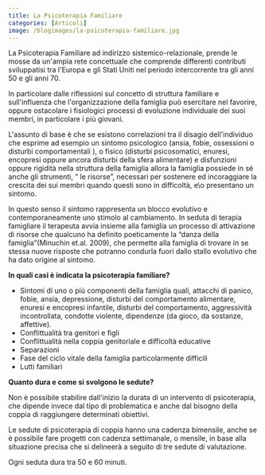 ```yaml
---
title: La Psicoterapia Familiare
categories: [Articoli]
image: /blogimages/la-psicoterapia-familiare.jpg
---
```

La Psicoterapia Familiare ad indirizzo sistemico-relazionale, prende le mosse da un'ampia rete concettuale che comprende differenti contributi sviluppatisi tra l'Europa e gli Stati Uniti nel periodo intercorrente tra gli anni 50 e gli anni 70. 

In particolare dalle riflessioni sul concetto di struttura familiare e sull'influenza che l'organizzazione della famiglia può esercitare nel favorire, oppure ostacolare i fisiologici processi di evoluzione individuale dei suoi membri, in particolare i più giovani. 

L'assunto di base è che se esistono correlazioni tra il disagio dell'individuo che esprime ad esempio un sintomo psicologico (ansia, fobie, ossessioni o disturbi comportamentali ), o fisico (disturbi psicosomatici, enuresi, encopresi oppure ancora disturbi della sfera alimentare) e disfunzioni oppure rigidità nella struttura della famiglia allora la famiglia possiede in sé anche gli strumenti, “ le risorse”, necessari per sostenere ed incoraggiare la crescita dei sui membri quando questi sono in difficoltà, e\o presentano un sintomo. 

In questo senso il sintomo rappresenta un blocco evolutivo e contemporaneamente uno stimolo al cambiamento. In seduta di terapia famigliare il terapeuta avvia insieme alla famiglia un processo di attivazione di risorse che qualcuno ha definito  poeticamente la “danza della famiglia”(Minuchin et.al. 2009), che permette alla famiglia di trovare in se stessa nuove risposte che potranno  condurla fuori dallo stallo evolutivo  che ha dato origine al sintomo. 

**In quali casi è indicata la psicoterapia familiare?**

- Sintomi di uno o più componenti della famiglia quali, attacchi di panico, fobie, ansia, depressione, disturbi del comportamento alimentare, enuresi e encopresi infantile, disturbi del comportamento, aggressività incontrollata, condotte violente, dipendenze (da gioco, da sostanze, affettive).
- Conflittualità tra genitori e figli
- Conflittualità nella coppia genitoriale e difficoltà educative
- Separazioni 
- Fase del ciclo vitale della famiglia particolarmente difficili
- Lutti familiari


**Quanto dura e come si svolgono le sedute?**

Non è possibile stabilire dall'inizio la durata di un intervento di psicoterapia, che dipende invece dal tipo di problematica e anche dal bisogno della coppia di raggiungere determinati obiettivi.

Le sedute di psicoterapia di coppia hanno una cadenza bimensile, anche se è possibile fare progetti con cadenza settimanale, o mensile, in base alla situazione precisa che si delineerà a seguito di tre sedute di valutazione.

Ogni seduta dura tra 50 e 60 minuti.  
